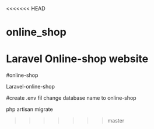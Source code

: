 <<<<<<< HEAD
# online_shop
Laravel Online-shop website
=======
#online-shop

Laravel-online-shop


#create .env fil
change database name to online-shop

php artisan migrate
>>>>>>> master
